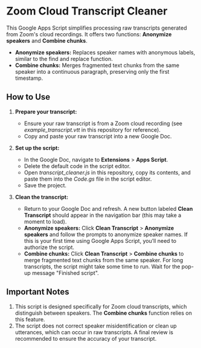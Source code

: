 # Zoom Cloud Transcript Cleaner

This Google Apps Script simplifies processing raw transcripts generated from Zoom's cloud recordings. It offers two functions: **Anonymize speakers** and **Combine chunks**.

- **Anonymize speakers:** Replaces speaker names with anonymous labels, similar to the find and replace function.
- **Combine chunks:** Merges fragmented text chunks from the same speaker into a continuous paragraph, preserving only the first timestamp.

## How to Use

1. **Prepare your transcript:**
   - Ensure your raw transcript is from a Zoom cloud recording (see *example_transcript.vtt* in this repository for reference).
   - Copy and paste your raw transcript into a new Google Doc.

2. **Set up the script:**
   - In the Google Doc, navigate to **Extensions** > **Apps Script**.
   - Delete the default code in the script editor.
   - Open *transcript_cleaner.js* in this repository, copy its contents, and paste them into the *Code.gs* file in the script editor.
   - Save the project.

3. **Clean the transcript:**
   - Return to your Google Doc and refresh. A new button labeled **Clean Transcript** should appear in the navigation bar (this may take a moment to load).
   - **Anonymize speakers:** Click **Clean Transcript** > **Anonymize speakers** and follow the prompts to anonymize speaker names. If this is your first time using Google Apps Script, you’ll need to authorize the script.
   - **Combine chunks:** Click **Clean Transcript** > **Combine chunks** to merge fragmented text chunks from the same speaker. For long transcripts, the script might take some time to run. Wait for the pop-up message "Finished script".

## Important Notes

1. This script is designed specifically for Zoom cloud transcripts, which distinguish between speakers. The **Combine chunks** function relies on this feature.
2. The script does not correct speaker misidentification or clean up utterances, which can occur in raw transcripts. A final review is recommended to ensure the accuracy of your transcript.
